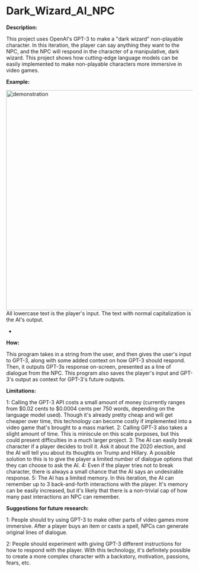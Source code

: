 # Dark_Wizard_AI_NPC

<font size=”60”>**Description:**</font>

This project uses OpenAI's GPT-3 to make a "dark wizard" non-playable character. In this iteration, the player can say anything they want to the NPC, and the NPC will respond in the character of a manipulative, dark wizard. This project shows how cutting-edge language models can be easily implemented to make non-playable characters more immersive in video games.

<font size=”32”>**Example:**</font>

<img width="594" alt="demonstration" src="https://user-images.githubusercontent.com/86581611/207442135-4423f571-ebb2-47c2-b852-590187eba7b4.png">
All lowercase text is the player's input. The text with normal capitalization is the AI's output. 

*

<font size=”32”>**How:**</font>

This program takes in a string from the user, and then gives the user's input to GPT-3, along with some added context on how GPT-3 should respond. Then, it outputs GPT-3s response on-screen, presented as a line of dialogue from the NPC. This program also saves the player's input and GPT-3's output as context for GPT-3's future outputs. 


<font size=”32”>**Limitations:**</font>

1: Calling the GPT-3 API costs a small amount of money (currently ranges from $0.02 cents to $0.0004 cents per 750 words, depending on the language model used). Though it's already pretty cheap and will get cheaper over time, this technology can become costly if implemented into a video game that's brought to a mass market.
2: Calling GPT-3 also takes a slight amount of time. This is miniscule on this scale purposes, but this could present difficulties in a much larger project.
3: The AI can easily break character if a player decides to troll it. Ask it about the 2020 election, and the AI will tell you about its thoughts on Trump and Hillary. A possible solution to this is to give the player a limited number of dialogue options that they can choose to ask the AI.
4: Even if the player tries not to break character, there is always a small chance that the AI says an undesirable response.
5: The AI has a limited memory. In this iteration, the AI can remember up to 3 back-and-forth interactions with the player. It's memory can be easily increased, but it's likely that there is a non-trivial cap of how many past interactions an NPC can remember.



<font size=”32”>**Suggestions for future research:**</font>

1: People should try using GPT-3 to make other parts of video games more immersive. After a player buys an item or casts a spell, NPCs can generate original lines of dialogue.

2: People should experiment with giving GPT-3 different instructions for how to respond with the player. With this technology, it's definitely possible to create a more complex character with a backstory, motivation, passions, fears, etc. 
